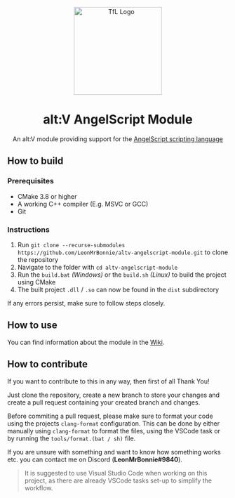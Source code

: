 <p align="center">
    <img width="200" src="https://www.angelcode.com/angelscript/sdk/docs/manual/aslogo.png" alt="TfL Logo">
    <h1 align="center">alt:V AngelScript Module</h1>
    <p align="center">An alt:V module providing support for the <a href="https://www.angelcode.com/angelscript/sdk/docs/manual/index.html">AngelScript scripting language</a></p>
</p>

## How to build

### Prerequisites

- CMake 3.8 or higher
- A working C++ compiler (E.g. MSVC or GCC)
- Git

### Instructions

1. Run `git clone --recurse-submodules https://github.com/LeonMrBonnie/altv-angelscript-module.git` to clone the repository
2. Navigate to the folder with `cd altv-angelscript-module`
3. Run the `build.bat` *(Windows)* or the `build.sh` *(Linux)* to build the project using CMake
4. The built project `.dll` / `.so` can now be found in the `dist` subdirectory

If any errors persist, make sure to follow steps closely.

## How to use

You can find information about the module in the [Wiki](https://github.com/LeonMrBonnie/altv-angelscript-module/wiki).

## How to contribute

If you want to contribute to this in any way, then first of all Thank You!

Just clone the repository, create a new branch to store your changes and create a pull request containing your created branch and changes.

Before commiting a pull request, please make sure to format your code using the projects `clang-format` configuration.
This can be done by either manually using `clang-format` to format the files, using the VSCode task or by running the `tools/format.(bat / sh)` file.

If you are unsure with something and want to know how something works etc. you can contact me on Discord (**LeonMrBonnie#9840**).

> It is suggested to use Visual Studio Code when working on this project,
> as there are already VSCode tasks set-up to simplify the workflow.
